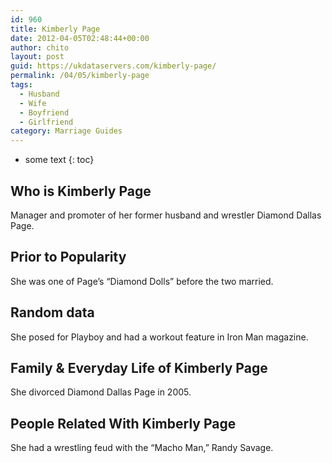 ```yaml
---
id: 960
title: Kimberly Page
date: 2012-04-05T02:48:44+00:00
author: chito
layout: post
guid: https://ukdataservers.com/kimberly-page/
permalink: /04/05/kimberly-page
tags:
  - Husband
  - Wife
  - Boyfriend
  - Girlfriend
category: Marriage Guides
---
```


* some text
{: toc}
          
          
## Who is  Kimberly Page
                  
                  
                  
Manager and promoter of her former husband and wrestler Diamond Dallas Page.
                  
                
                
                
## Prior to Popularity 
                  
                  
                  
She was one of Page&#8217;s &#8220;Diamond Dolls&#8221; before the two married.
                  
                
                
                
## Random data 
                  
                  
                  
She posed for Playboy and had a workout feature in Iron Man magazine.
                  
                
                
                
## Family & Everyday Life of Kimberly Page
                  
                  
                  
She divorced Diamond Dallas Page in 2005.
                  
                
                
                
## People Related With  Kimberly Page
                  
                  
                  
She had a wrestling feud with the &#8220;Macho Man,&#8221; Randy Savage.
                  
                
              
            
          
          
          
    
    
  
